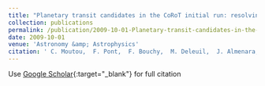 ```yaml
---
title: "Planetary transit candidates in the CoRoT initial run: resolving their nature"
collection: publications
permalink: /publication/2009-10-01-Planetary-transit-candidates-in-the-CoRoT-initial-run-resolving-their-nature
date: 2009-10-01
venue: 'Astronomy &amp; Astrophysics'
citation: ' C. Moutou,  F. Pont,  F. Bouchy,  M. Deleuil,  J. Almenara,  R. Alonso,  M. Barbieri,  H. Bruntt,  H. Deeg,  M. Fridlund,  D. Gandolfi,  M. Gillon,  E. Guenther,  A. Hatzes,  G. Hébrard,  B. Loeillet,  M. Mayor,  T. Mazeh,  D. Queloz,  M. Rabus,  D. Rouan,  A. Shporer,  S. Udry,  S. Aigrain,  M. Auvergne,  A. Baglin,  P. Barge,  W. Benz,  P. Bordé,  S. Carpano,  R. de La Reza,  R. Dvorak,  A. Erikson,  P. Gondoin,  T. Guillot,  L. Jorda,  P. Kabath,  H. Lammer,  A. Léger,  A. Llebaria,  C. Lovis,  P. Magain,  M. Ollivier,  M. Pätzold,  F. Pepe,  H. Rauer,  J. Schneider,  G. Wuchterl, &quot;Planetary transit candidates in the CoRoT initial run: resolving their nature.&quot; Astronomy &amp;amp; Astrophysics, 2009.'
---
```

Use [Google Scholar](https://scholar.google.com/scholar?q=Planetary+transit+candidates+in+the+CoRoT+initial+run:+resolving+their+nature){:target="_blank"} for full citation